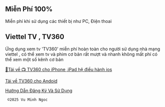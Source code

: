 ## Miễn Phí 100%

Miễn phí khi sử dụng các thiết bị như PC, Điện thoai

## Viettel TV , TV360

Ứng dụng xem tv 'TV360' miễn phí hoàn toàn cho người sử dụng nhà mạng viettel , có thể xem tv và phim cơ bản rất mượt và nhanh không mất phí có thể xem một số kênh cơ bản 

[🦖Tải về 📺 TV360 cho iPhone ,iPad hệ điều hành ios](https://apps.apple.com/vn/app/tv360-truy%E1%BB%81n-h%C3%ACnh-tr%E1%BB%B1c-tuy%E1%BA%BFn/id1536071266?l=vi)

[Tải về TV360 cho Andoid](https://play.google.com/store/apps/details?id=com.viettel.tv360&pcampaignid=web_share)



[Hướng Dẫn Đăng Ký Và Sử Dụng](test)


     ©️2025 Vu Minh Ngoc
